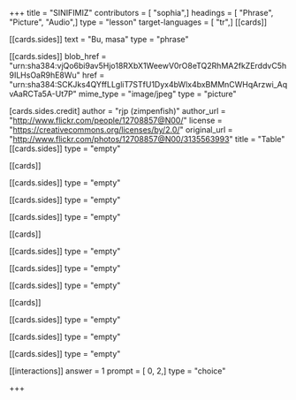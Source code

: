 +++
title = "SINIFIMIZ"
contributors = [ "sophia",]
headings = [ "Phrase", "Picture", "Audio",]
type = "lesson"
target-languages = [ "tr",]
[[cards]]

[[cards.sides]]
text = "Bu, masa"
type = "phrase"

[[cards.sides]]
blob_href = "urn:sha384:vjQo6bi9av5Hjo18RXbX1WeewV0rO8eTQ2RhMA2fkZErddvC5h9ILHsOaR9hE8Wu"
href = "urn:sha384:SCKJks4QYffLLgliT7STfU1Dyx4bWlx4bxBMMnCWHqArzwi_AqvAaRCTa5A-Ut7P"
mime_type = "image/jpeg"
type = "picture"

[cards.sides.credit]
author = "rjp (zimpenfish)"
author_url = "http://www.flickr.com/people/12708857@N00/"
license = "https://creativecommons.org/licenses/by/2.0/"
original_url = "http://www.flickr.com/photos/12708857@N00/3135563993"
title = "Table"
[[cards.sides]]
type = "empty"

[[cards]]

[[cards.sides]]
type = "empty"

[[cards.sides]]
type = "empty"

[[cards.sides]]
type = "empty"

[[cards]]

[[cards.sides]]
type = "empty"

[[cards.sides]]
type = "empty"

[[cards.sides]]
type = "empty"

[[cards]]

[[cards.sides]]
type = "empty"

[[cards.sides]]
type = "empty"

[[cards.sides]]
type = "empty"

[[interactions]]
answer = 1
prompt = [ 0, 2,]
type = "choice"

+++
